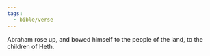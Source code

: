 ```yaml
---
tags:
  - bible/verse
---
```

Abraham rose up, and bowed himself to the people of the land, to the children of Heth.